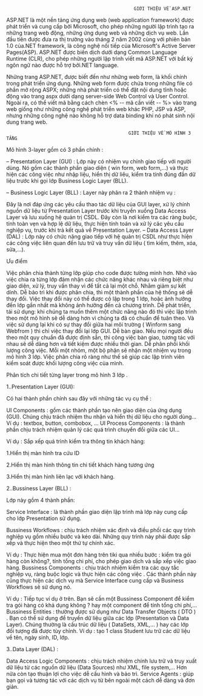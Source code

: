                                                    GIỚI THIỆU VỀ ASP.NET

ASP.NET là một nền tảng ứng dụng web (web application framework) được phát triển và cung cấp bởi Microsoft, cho phép những người lập trình tạo ra những trang web động, những ứng dụng web và những dịch vụ web. Lần đầu tiên được đưa ra thị trường vào tháng 2 năm 2002 cùng với phiên bản 1.0 của.NET framework, là công nghệ nối tiếp của Microsoft's Active Server Pages(ASP). ASP.NET được biên dịch dưới dạng Common Language Runtime (CLR), cho phép những người lập trình viết mã ASP.NET với bất kỳ ngôn ngữ nào được hỗ trợ bởi.NET language.

Những trang ASP.NET, được biết đến như những web form, là khối chính trong phát triển ứng dụng. Những web form được chứa trong những file có phần mở rộng ASPX; những nhà phát triển có thể đặt nội dung tĩnh hoặc động vào trang aspx dưới dạng server-side Web Control và User Control. Ngoài ra, có thể viết mã bằng cách chèn <% -- mã cần viết -- %> vào trang web giống như những công nghệ phát triển web khác PHP, JSP và ASP, nhưng những công nghệ nào không hỗ trợ data binding khi nó phát sinh nội dung trang web.

                                                 GIỚI THIỆU VỀ MÔ HÌNH 3 TẦNG
Mô hình 3-layer gồm có 3 phần chính :

– Presentation Layer (GUI) : Lớp này có nhiệm vụ chính giao tiếp với người dùng. Nó gồm các thành phần giao diện ( win form, web form,…) và thực hiện các công việc như nhập liệu, hiển thị dữ liêu, kiểm tra tính đúng đắn dữ liệu trước khi gọi lớp Business Logic Layer (BLL).

– Business Logic Layer (BLL) : Layer này phân ra 2 thành nhiệm vụ :

Đây là nơi đáp ứng các yêu cầu thao tác dữ liệu của GUI layer, xử lý chính nguồn dữ liệu từ Presentation Layer trước khi truyền xuống Data Access Layer và lưu xuống hệ quản trị CSDL. Đây còn là nơi kiểm tra các ràng buộc, tính toàn vẹn và hợp lệ dữ liệu, thực hiện tính toán và xử lý các yêu cầu nghiệp vụ, trước khi trả kết quả về Presentation Layer. – Data Access Layer (DAL) : Lớp này có chức năng giao tiếp với hệ quản trị CSDL như thực hiện các công việc liên quan đến lưu trữ và truy vấn dữ liệu ( tìm kiếm, thêm, xóa, sửa,…).

Ưu điểm

Việc phân chia thành từng lớp giúp cho code được tường minh hơn. Nhờ vào việc chia ra từng lớp đảm nhận các chức năng khác nhau và riêng biệt như giao diện, xử lý, truy vấn thay vì để tất cả lại một chỗ. Nhằm giảm sự kết dính. Dễ bảo trì khi được phân chia, thì một thành phần của hệ thống sẽ dễ thay đổi. Việc thay đổi này có thể được cô lập trong 1 lớp, hoặc ảnh hưởng đến lớp gần nhất mà không ảnh hưởng đến cả chương trình. Dễ phát triển, tái sử dụng: khi chúng ta muốn thêm một chức năng nào đó thì việc lập trình theo một mô hình sẽ dễ dàng hơn vì chúng ta đã có chuẩn để tuân theo. Và việc sử dụng lại khi có sự thay đổi giữa hai môi trường ( Winform sang Webfrom ) thì chỉ việc thay đổi lại lớp GUI. Dễ bàn giao. Nếu mọi người đều theo một quy chuẩn đã được định sẵn, thì công việc bàn giao, tương tác với nhau sẽ dễ dàng hơn và tiết kiệm được nhiều thời gian. Dễ phân phối khối lượng công việc. Mỗi một nhóm, một bộ phận sẽ nhận một nhiệm vụ trong mô hình 3 lớp. Việc phân chia rõ ràng như thế sẽ giúp các lập trình viên kiểm soát được khối lượng công việc của mình.

Phân tích chi tiết từng layer trong mô hình 3 lớp .

1..Presentation Layer (GUI):

Có hai thành phần chính sau đây với những tác vụ cụ thể :

UI Components : gồm các thành phần tạo nên giao diện của ứng dụng (GUI). Chúng chịu trách nhiệm thu nhận và hiển thị dữ liệu cho người dùng… Ví dụ : textbox, button, combobox, … UI Process Components : là thành phần chịu trách nhiệm quản lý các quá trình chuyển đổi giữa các UI…

Ví dụ : Sắp xếp quá trình kiểm tra thông tin khách hàng:

1.Hiển thị màn hình tra cứu ID

2.Hiển thị màn hình thông tin chi tiết khách hàng tương ứng

3.Hiển thị màn hình liên lạc với khách hàng.

2..Bussiness Layer (BLL) :

Lớp này gồm 4 thành phần:

Service Interface : là thành phần giao diện lập trình mà lớp này cung cấp cho lớp Presentation sử dụng.

Bussiness Workflows : chịu trách nhiệm xác định và điều phối các quy trình nghiệp vụ gồm nhiều bước và kéo dài. Những quy trình này phải được sắp xếp và thực hiện theo một thứ tự chính xác.

Ví dụ : Thực hiện mua một đơn hàng trên tiki qua nhiều bước : kiểm tra gói hàng còn không?, tính tổng chi phí, cho phép giao dịch và sắp xếp việc giao hàng. Bussiness Components : chịu trách nhiệm kiểm tra các quy tắc nghiệp vụ, ràng buộc logic và thực hiện các công việc . Các thành phần này cũng thực hiện các dịch vụ mà Service Interface cung cấp và Business Workflows sẽ sử dụng nó.

Ví dụ : Tiếp tục ví dụ ở trên. Bạn sẽ cần một Bussiness Component để kiểm tra gói hàng có khả dụng không ? hay một component để tính tổng chi phí,… Bussiness Entities : thường được sử dụng như Data Transfer Objects ( DTO ) . Bạn có thể sử dụng để truyền dữ liệu giữa các lớp (Presentation và Data Layer). Chúng thường là cấu trúc dữ liệu ( DataSets, XML,… ) hay các lớp đối tượng đã được tùy chỉnh. Ví dụ : tạo 1 class Student lưu trữ các dữ liệu về tên, ngày sinh, ID, lớp.

3..Data Layer (DAL) :

Data Access Logic Components : chịu trách nhiệm chính lưu trữ và truy xuất dữ liệu từ các nguồn dữ liệu (Data Sources) như XML, file system,… Hơn nữa còn tạo thuận lợi cho việc dễ cấu hình và bảo trì. Service Agents : giúp bạn gọi và tương tác với các dịch vụ từ bên ngoài một cách dễ dàng và đơn giản.
